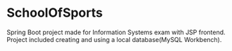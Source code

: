 # SchoolOfSports
Spring Boot project made for Information Systems exam with JSP frontend.
Project included creating and using a local database(MySQL Workbench). 
